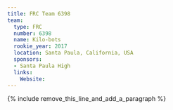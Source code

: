 ```yaml
---
title: FRC Team 6398
team:
  type: FRC
  number: 6398
  name: Kilo-bots
  rookie_year: 2017
  location: Santa Paula, California, USA
  sponsors:
  - Santa Paula High
  links:
    Website:
---
```


{% include remove_this_line_and_add_a_paragraph %}